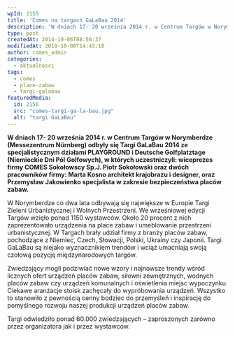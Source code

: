 ```yaml
---
wpId: 2155
title: 'Comes na targach GaLaBau 2014'
description: 'W dniach 17- 20 września 2014 r. w Centrum Targów w Norymberdze (Messezentrum Nürnberg) odbyły się Targi GaLaBau 2014 ze specjalistycznym działami PLAYGROUND i Deutsche Golfplatztage (Niemieckie Dni Pól Golfowych), w których uczestniczyli: wiceprezes firmy  COMES Sokołowscy Sp.J. Piotr Sokołowski oraz dwóch pracowników firmy: Marta Kosno architekt krajobrazu i designer, oraz Przemysław Jakowienko specjalista w ...'
type: post
createdAt: 2014-10-06T08:56:37
modifiedAt: 2019-10-08T14:43:18
author: comes_admin
categories:
  - aktualnosci
tags:
  - comes
  - place-zabaw
  - targi-galabau
featuredMedia:
  id: 2156
  src: "comes-targi-ga-la-bau.jpg"
  alt: "targi GaLaBau"
---
```



**W dniach 17- 20 września 2014 r. w Centrum Targów w Norymberdze (Messezentrum Nürnberg) odbyły się Targi GaLaBau 2014 ze specjalistycznym działami PLAYGROUND i Deutsche Golfplatztage (Niemieckie Dni Pól Golfowych), w których uczestniczyli: wiceprezes firmy COMES Sokołowscy Sp.J. Piotr Sokołowski oraz dwóch pracowników firmy: Marta Kosno architekt krajobrazu i designer, oraz Przemysław Jakowienko specjalista w zakresie bezpieczeństwa placów zabaw.**

W Norymberdze co dwa lata odbywają się największe w Europie Targi Zieleni Urbanistycznej i Wolnych Przestrzeni. We wrześniowej edycji Targów wzięło ponad 1150 wystawców. Około 20 procent z nich zaprezentowało urządzenia na place zabaw i umeblowanie przestrzeni urbanistycznej. W Targach brały udział firmy z branży placów zabaw, pochodzące z Niemiec, Czech, Słowacji, Polski, Ukrainy czy Japonii. Targi GaLaBau są niejako wyznacznikiem trendów i wciąż umacniają swoją czołową pozycję międzynarodowych targów.

Zwiedzający mogli podziwiać nowe wzory i najnowsze trendy wśród licznych ofert urządzeń placów zabaw, siłowni zewnętrznych, wodnych placów zabaw czy urządzeń komunalnych i oświetlenia miejsc wypoczynku. Ciekawe aranżacje stoisk zachęcały do wypróbowania urządzeń. Wszystko to stanowiło z pewnością cenny bodziec do przemyśleń i inspirację do pomyślnego rozwoju naszej produkcji urządzeń placów zabaw.

Targi odwiedziło ponad 60.000 zwiedzających – zaproszonych zarówno przez organizatora jak i przez wystawców.